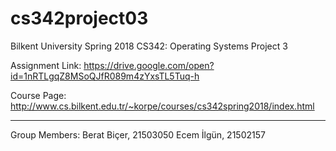 # cs342project03

Bilkent University Spring 2018 CS342: Operating Systems Project 3

Assignment Link: https://drive.google.com/open?id=1nRTLgqZ8MSoQJfR089m4zYxsTL5Tuq-h

Course Page: http://www.cs.bilkent.edu.tr/~korpe/courses/cs342spring2018/index.html

------------------------------------------------------------------------------------------------------------------------------------------

Group Members: 
Berat Biçer, 21503050 
Ecem İlgün, 21502157
